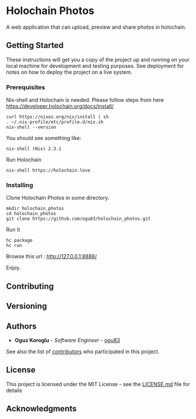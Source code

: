 # Holochain Photos

A web application that can upload, preview and share photos in holochain.

## Getting Started

These instructions will get you a copy of the project up and running on your local machine for development and testing purposes. See deployment for notes on how to deploy the project on a live system.

### Prerequisites

Nix-shell and Holochain is needed. Please follow steps from here https://developer.holochain.org/docs/install/

```
curl https://nixos.org/nix/install | sh
. ~/.nix-profile/etc/profile.d/nix.sh
nix-shell --version
```

You should see something like:
```
nix-shell (Nix) 2.3.1
```

Run Holochain

```
nix-shell https://holochain.love
```

### Installing

Clone Holochain Photos in some directory.

```
mkdir holochain_photos
cd holochain_photos
git clone https://github.com/ogu83/holochain_photos.git
```

Run it
```
hc package
hc run
```

Browse this url : http://127.0.0.1:8888/

Enjoy.


## Contributing


## Versioning

## Authors

* **Oguz Koroglu** - *Software Engineer* - [ogu83](https://github.com/ogu83)

See also the list of [contributors](https://github.com/ogu83/holochain_photos/contributors) who participated in this project.

## License

This project is licensed under the MIT License - see the [LICENSE.md](LICENSE.md) file for details

## Acknowledgments

